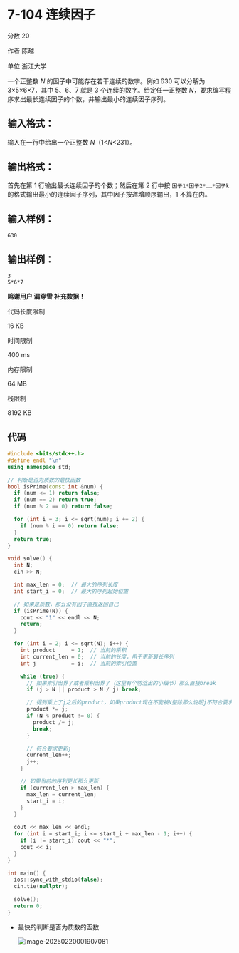 # **7-104 连续因子**

分数 20

作者 陈越

单位 浙江大学

一个正整数 *N* 的因子中可能存在若干连续的数字。例如 630 可以分解为 3×5×6×7，其中 5、6、7 就是 3 个连续的数字。给定任一正整数 *N*，要求编写程序求出最长连续因子的个数，并输出最小的连续因子序列。

## 输入格式：

输入在一行中给出一个正整数 *N*（1<*N*<231）。

## 输出格式：

首先在第 1 行输出最长连续因子的个数；然后在第 2 行中按 `因子1*因子2*……*因子k` 的格式输出最小的连续因子序列，其中因子按递增顺序输出，1 不算在内。

## 输入样例：

```in
630
```

## 输出样例：

```out
3
5*6*7
```

**鸣谢用户 漏穿雪 补充数据！**

代码长度限制

16 KB

时间限制

400 ms

内存限制

64 MB

栈限制

8192 KB

## 代码

```cpp
#include <bits/stdc++.h>
#define endl "\n"
using namespace std;

// 判断是否为质数的最快函数
bool isPrime(const int &num) {
  if (num <= 1) return false;
  if (num == 2) return true;
  if (num % 2 == 0) return false;

  for (int i = 3; i <= sqrt(num); i += 2) {
    if (num % i == 0) return false;
  }
  return true;
}

void solve() {
  int N;
  cin >> N;

  int max_len = 0;  // 最大的序列长度
  int start_i = 0;  // 最大的序列起始位置

  // 如果是质数，那么没有因子直接返回自己
  if (isPrime(N)) {
    cout << "1" << endl << N;
    return;
  }

  for (int i = 2; i <= sqrt(N); i++) {
    int product     = 1;  // 当前的乘积
    int current_len = 0;  // 当前的长度，用于更新最长序列
    int j           = i;  // 当前的索引位置

    while (true) {
      // 如果索引出界了或者乘积出界了（这里有个防溢出的小细节）那么直接break
      if (j > N || product > N / j) break;

      // 得到乘上了j之后的product，如果product现在不能被N整除那么说明j不符合要求，回退
      product *= j;
      if (N % product != 0) {
        product /= j;
        break;
      }

      // 符合要求更新j
      current_len++;
      j++;
    }

    // 如果当前的序列更长那么更新
    if (current_len > max_len) {
      max_len = current_len;
      start_i = i;
    }
  }

  cout << max_len << endl;
  for (int i = start_i; i <= start_i + max_len - 1; i++) {
    if (i != start_i) cout << "*";
    cout << i;
  }
}

int main() {
  ios::sync_with_stdio(false);
  cin.tie(nullptr);

  solve();
  return 0;
}
```

- 最快的判断是否为质数的函数

  ![image-20250220001907081](https://gitee.com/chen-houchao/images/raw/master/img/20250220001907142.png)